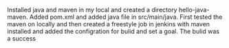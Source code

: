 Installed java and maven in my local and created a directory hello-java-maven.
Added pom.xml and added java file in src/main/java.
First tested the maven on locally and then created a freestyle job in jenkins with maven installed and added the configration for bulid and set a goal.
The bulid was a success
